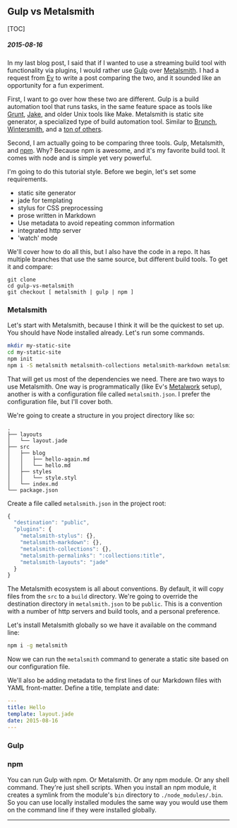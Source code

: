 ## Gulp vs Metalsmith

[TOC]

##### 2015-08-16

In my last blog post, I said that if I wanted to use a streaming build tool with 
functionality via plugins, I would rather use [Gulp][] over [Metalsmith][]. I
had a request from [Ev][] to write a post comparing the two, and it sounded like
an opportunity for a fun experiment.

[Gulp]: http://gulpjs.com/
[Metalsmith]: http://www.metalsmith.io/
[Ev]: http://evbogue.com/

First, I want to go over how these two are different. Gulp is a build automation
tool that runs tasks, in the same feature space as tools like [Grunt][],
[Jake][], and older Unix tools like Make. Metalsmith is static site generator, a
specialized type of build automation tool. Similar to [Brunch][], [Wintersmith][], 
and a [ton of others](https://staticsitegenerators.net/).

[Grunt]: http://gruntjs.com/
[Jake]: http://jakejs.com/
[Brunch]: http://brunch.io/
[Wintersmith]: http://wintersmith.io/

Second, I am actually going to be comparing three tools. Gulp, Metalsmith, and
[npm][]. Why? Because npm is awesome, and it's my favorite build tool. It comes
with node and is simple yet very powerful.

[npm]: https://www.npmjs.com/

I'm going to do this tutorial style. Before we begin, let's set some requirements.

* static site generator
* jade for templating
* stylus for CSS preprocessing
* prose written in Markdown
* Use metadata to avoid repeating common information
* integrated http server
* 'watch' mode

We'll cover how to do all this, but I also have the code in a repo. It has
multiple branches that use the same source, but different build tools. To get
it and compare:

```git
git clone
cd gulp-vs-metalsmith
git checkout [ metalsmith | gulp | npm ]
```

### Metalsmith

Let's start with Metalsmith, because I think it will be the quickest to set up.
You should have Node installed already. Let's run some commands.

```bash
mkdir my-static-site
cd my-static-site
npm init
npm i -S metalsmith metalsmith-collections metalsmith-markdown metalsmith-permalinks metalsmith-stylus metalsmith-layouts
```

That will get us most of the dependencies we need. There are two ways to use
Metalsmith. One way is programmatically (like Ev's [Metalwork][] setup), another 
is with a configuration file called `metalsmith.json`. I prefer the configuration 
file, but I'll cover both.

[Metalwork]: http://evbogue.com/metalwork/

We're going to create a structure in you project directory like so:

```
.
├── layouts
│   └── layout.jade
├── src
│   ├── blog
│   │   ├── hello-again.md
│   │   └── hello.md
│   ├── styles
│   │   └── style.styl
│   └── index.md
└── package.json
```

Create a file called `metalsmith.json` in the project root:

```javascript
{
  "destination": "public",
  "plugins": {
    "metalsmith-stylus": {},
    "metalsmith-markdown": {},
    "metalsmith-collections": {},
    "metalsmith-permalinks": ":collections:title",
    "metalsmith-layouts": "jade"
  }
}
```

The Metalsmith ecosystem is all about conventions. By default, it will copy
files from the `src` to a `build` directory. We're going to override the
destination directory in `metalsmith.json` to be `public`. This is a convention
with a number of http servers and build tools, and a personal preference.

Let's install Metalsmith globally so we have it available on the command line:

```bash
npm i -g metalsmith
```

Now we can run the `metalsmith` command to generate a static site based on our 
configuration file.

We'll also be adding metadata to the first lines of our Markdown files with YAML 
front-matter. Define a title, template and date:

```yaml
---
title: Hello
template: layout.jade
date: 2015-08-16
---
```

### Gulp



### npm

You can run Gulp with npm. Or Metalsmith. Or any npm module. Or any shell
command. They're just shell scripts. When you install an npm module, it
creates a symlink from the module's `bin` directory to `./node_modules/.bin`. So 
you can use locally installed modules the same way you would use them on the
command line if they were installed globally.



---


